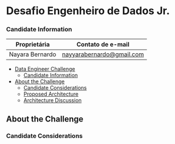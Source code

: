 # Desafio Engenheiro de Dados Jr. 

### Candidate Information

  | Proprietária        | Contato de e-mail             |
|--------------|----------------------------|
| Nayara Bernardo | nayyarabernardo@gmail.com |



- [Data Engineer Challenge](#data-engineer-challenge)
  - [Candidate Information](#candidate-information)
- [About the Challenge](#about-the-challenge)
  - [Candidate Considerations](#candidate-considerations)
  - [Proposed Architecture](#proposed-architecture)
  - [Architecture Discussion](#architecture-discussion)


## About the Challenge

### Candidate Considerations

